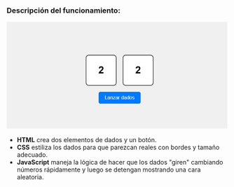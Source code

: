 ### Descripción del funcionamiento:

![Vista previa del proyecto](demostracion.jpg)


- **HTML** crea dos elementos de dados y un botón.
- **CSS** estiliza los dados para que parezcan reales con bordes y tamaño adecuado.
- **JavaScript** maneja la lógica de hacer que los dados "giren" cambiando números rápidamente y luego se detengan mostrando una cara aleatoria.
